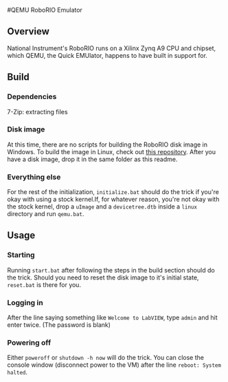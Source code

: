 #QEMU RoboRIO Emulator
## Overview
National Instrument's RoboRIO runs on a Xilinx Zynq A9 CPU and chipset, which QEMU, the Quick EMUlator, happens to have built in support for.

## Build
### Dependencies
7-Zip: extracting files

### Disk image
At this time, there are no scripts for building the RoboRIO disk image in Windows. To build the image in Linux, check out [this repository](https://github.com/robotpy/roborio-vm). After you have a disk image, drop it in the same folder as this readme.

### Everything else
For the rest of the initialization, `initialize.bat` should do the trick if you're okay with using a stock kernel.If, for whatever reason, you're not okay with the stock kernel, drop a `uImage` and a `devicetree.dtb` inside a `linux` directory and run `qemu.bat`.

## Usage
### Starting
Running `start.bat` after following the steps in the build section should do the trick. Should you need to reset the disk image to it's initial state, `reset.bat` is there for you.

### Logging in
After the line saying something like `Welcome to LabVIEW`, type `admin` and hit enter twice. (The password is blank)

### Powering off
Either `poweroff` or `shutdown -h now` will do the trick. You can close the console window (disconnect power to the VM) after the line `reboot: System halted`.